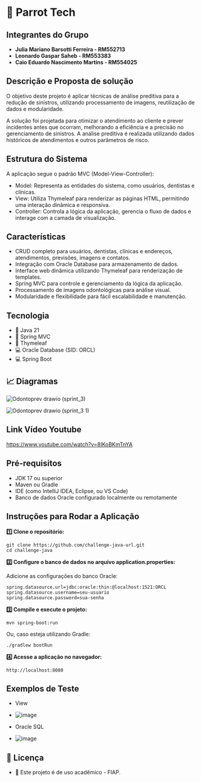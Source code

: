 # 🦷 Parrot Tech

## Integrantes do Grupo

- **Julia Mariano Barsotti Ferreira - RM552713**
- **Leonardo Gaspar Saheb - RM553383**
- **Caio Eduardo Nascimento Martins - RM554025**

## Descrição e Proposta de solução

O objetivo deste projeto é aplicar técnicas de análise preditiva para a redução de sinistros, utilizando processamento de imagens, reutilização de dados e modularidade.

A solução foi projetada para otimizar o atendimento ao cliente e prever incidentes antes que ocorram, melhorando a eficiência e a precisão no gerenciamento de sinistros. A análise preditiva é realizada utilizando dados históricos de atendimentos e outros parâmetros de risco.

## Estrutura do Sistema

A aplicação segue o padrão MVC (Model-View-Controller):

- Model: Representa as entidades do sistema, como usuários, dentistas e clínicas.
- View: Utiliza Thymeleaf para renderizar as páginas HTML, permitindo uma interação dinâmica e responsiva.
- Controller: Controla a lógica da aplicação, gerencia o fluxo de dados e interage com a camada de visualização.

## Características
- CRUD completo para usuários, dentistas, clínicas e endereços, atendimentos, previsões, imagens e contatos.
- Integração com Oracle Database para armazenamento de dados.
- Interface web dinâmica utilizando Thymeleaf para renderização de templates.
- Spring MVC para controle e gerenciamento da lógica da aplicação.
- Processamento de imagens odontológicas para análise visual.
- Modularidade e flexibilidade para fácil escalabilidade e manutenção.

## Tecnologia

- 🚀 Java 21
- 🧰 Spring MVC
- 💾 Thymeleaf
- 💻 Oracle Database (SID: ORCL)
- 💻 Spring Boot

## 📈 Diagramas
![Odontoprev drawio (sprint_3)](https://github.com/user-attachments/assets/0cc6e5ae-e087-496a-b873-5f29ebf3d6e9)

![Odontoprev drawio (sprint_3 1)](https://github.com/user-attachments/assets/999ff54c-fbe9-4ffa-a667-3e099af1ee42)

## Link Vídeo Youtube
https://www.youtube.com/watch?v=8IKoBKmTnYA


## Pré-requisitos
- JDK 17 ou superior
- Maven ou Gradle
- IDE (como IntelliJ IDEA, Eclipse, ou VS Code)
- Banco de dados Oracle configurado localmente ou remotamente

## Instruções para Rodar a Aplicação

**1️⃣ Clone o repositório:**
```
git clone https://github.com/challenge-java-url.git
cd challenge-java
```

**2️⃣ Configure o banco de dados no arquivo application.properties:**

Adicione as configurações do banco Oracle:
```
spring.datasource.url=jdbc:oracle:thin:@localhost:1521:ORCL
spring.datasource.username=seu-usuario
spring.datasource.password=sua-senha
```

**3️⃣ Compile e execute o projeto:**
```
mvn spring-boot:run
```
Ou, caso esteja utilizando Gradle:
```
./gradlew bootRun
```

**4️⃣ Acesse a aplicação no navegador:**
```
http://localhost:8080
```

## Exemplos de Teste
- View
- ![image](https://github.com/user-attachments/assets/a355dea3-bf9e-4c13-8a14-1cd5c9618ab3)

- Oracle SQL
- ![image](https://github.com/user-attachments/assets/860c28b0-2a76-4ab7-b8b0-ec877de8678f)


## 📜 Licença

- 📝 Este projeto é de uso acadêmico - FIAP.


